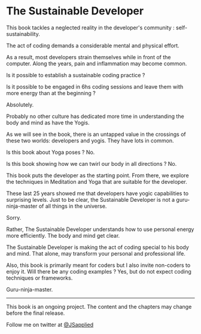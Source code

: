 # The Sustainable Developer

This book tackles a neglected reality in the developer's community : self-sustainability. 

The act of coding demands a considerable mental and physical effort.  

As a result, most developers strain themselves while in front of the computer. Along the years, pain and inflammation may become common.  

Is it possible to establish a sustainable coding practice ? 

Is it possible to be engaged in 6hs coding sessions and leave them with more energy than at the beginning ? 

Absolutely.  

Probably no other culture has dedicated more time in understanding the body and mind as have the Yogis. 

As we will see in the book, there is an untapped value in the crossings of these two worlds: developers and yogis. They have lots in common. 

Is this book about Yoga poses ? No. 

Is this book showing how we can twirl our body in all directions ? No. 

This book puts the developer as the starting point. From there, we  explore the techniques in Meditation and Yoga that are suitable for the developer. 

These last 25 years showed me that developers have yogic capabilities to surprising levels. Just to be clear, the Sustainable Developer is not a guru-ninja-master of all things in the universe. 

Sorry. 
 
Rather, The Sustainable Developer understands how to use personal energy more efficiently. The body and mind get clear.  

The Sustainable Developer is making the act of coding special to his body and mind. That alone, may transform your personal and professional life.    

Also, this book is primarily meant for coders but I also invite non-coders to enjoy it. Will there be any coding examples ? Yes, but do not expect coding techniques or frameworks.  

Guru-ninja-master.


***

This book is an ongoing project. The content and the chapters may change before the final release.

Follow me on twitter at [@JSapplied](https://twitter.com/JSapplied) 
